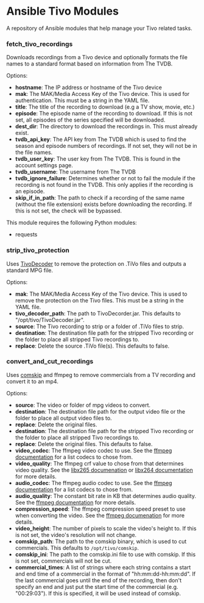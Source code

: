 # Ansible Tivo Modules

A repository of Ansible modules that help manage your Tivo related tasks.

### fetch_tivo_recordings
Downloads recordings from a Tivo device and optionally formats the file names
to a standard format based on information from The TVDB.

Options:
* **hostname**: The IP address or hostname of the Tivo device
* **mak**: The MAK/Media Access Key of the Tivo device. This is used for
authentication. This must be a string in the YAML file.
* **title**: The title of the recording to download (e.g a TV show, movie,
etc.)
* **episode**: The episode name of the recording to download. If this is not
set, all episodes of the series specified will be downloaded.
* **dest_dir**: The directory to download the recordings in. This must already
exist.
* **tvdb_api_key**: The API key from The TVDB which is used to find the season
and episode numbers of recordings. If not set, they will not be in the file
names.
* **tvdb_user_key**: The user key from The TVDB. This is found in the account
settings page.
* **tvdb_username**: The username from The TVDB
* **tvdb_ignore_failure**: Determines whether or not to fail the module if the
recording is not found in the TVDB. This only applies if the recording is an
episode.
* **skip_if_in_path**: The path to check if a recording of the same name
(without the file extension) exists before downloading the recording. If this
is not set, the check will be bypassed.

This module requires the following Python modules:
* requests


### strip_tivo_protection
Uses [TivoDecoder](https://github.com/fflewddur/tivolibre) to remove the
protection on .TiVo files and outputs a standard MPG file.

Options:
* **mak**: The MAK/Media Access Key of the Tivo device. This is used to remove
the protection on the Tivo files. This must be a string in the YAML file.
* **tivo_decoder_path**: The path to TivoDecorder.jar. This defaults to
"/opt/tivo/TivoDecoder.jar".
* **source**: The Tivo recording to strip or a folder of .TiVo files to strip.
* **destination**: The destination file path for the stripped Tivo recording or
the folder to place all stripped Tivo recordings to.
* **replace**: Delete the source .TiVo file(s). This defaults to false.


### convert_and_cut_recordings
Uses [comskip](https://github.com/erikkaashoek/Comskip) and ffmpeg to remove
commercials from a TV recording and convert it to an mp4.

Options:
* **source**: The video or folder of mpg videos to convert.
* **destination**: The destination file path for the output video file or the
folder to place all output video files to.
* **replace**: Delete the original files.
* **destination**: The destination file path for the stripped Tivo recording or
the folder to place all stripped Tivo recordings to.
* **replace**: Delete the original files. This defaults to false.
* **video_codec**: The ffmpeg video codec to use. See the
[ffmpeg documentation](https://www.ffmpeg.org/general.html#Video-Codecs) for a
list codecs to chose from.
* **video_quality**: The ffmpeg crf value to chose from that determines video
quality. See the
[libx265 documenation](https://trac.ffmpeg.org/wiki/Encode/H.265#ConstantRateFactorCRF)
or [libx264 documentation](https://trac.ffmpeg.org/wiki/Encode/H.264#crf) for
more details.
* **audio_codec**: The ffmpeg audio codec to use. See the
[ffmpeg documentation](https://www.ffmpeg.org/general.html#Audio-Codecs) for a
list codecs to chose from.
* **audio_quality**: The constant bit rate in KB that determines audio quality.
See the [ffmpeg documentation](https://trac.ffmpeg.org/wiki/Encode/AAC#fdk_cbr)
for more details.
* **compression_speed**: The ffmpeg compression speed preset to use when
converting the video. See the [ffmpeg documenation](https://trac.ffmpeg.org/wiki/Encode/H.265#ConstantRateFactorCRF) for more
details.
* **video_height**: The number of pixels to scale the video's height to. If
this is not set, the video's resolution will not change.
* **comskip_path**: The path to the comskip binary, which is used to cut
commercials. This defaults to `/opt/tivo/comskip`.
* **comskip_ini**: The path to the comskip.ini file to use with comskip. If
this is not set, commercials will not be cut.
* **commercial_times**: A list of strings where each string contains a start
and end time of a commercial in the format of "hh:mm:dd-hh:mm:dd". If the last
commercial goes until the end of the recording, then don't specify an end and
just put the start time of the commercial (e.g. "00:29:03"). If this is
specified, it will be used instead of comskip.
